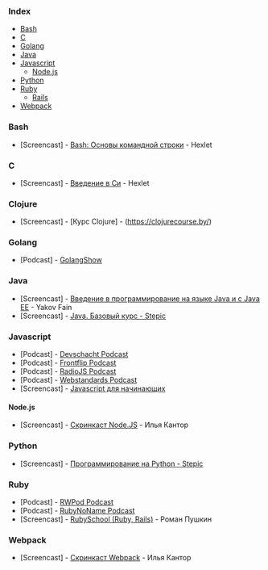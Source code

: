 ### Index

* [Bash](#bash)
* [C](#c)
* [Golang](#golang)
* [Java](#java)
* [Javascript](#javascript)
  * [Node.js](#nodejs)
* [Python](#python)
* [Ruby](#ruby)
  * [Rails](#rails)
* [Webpack](#webpack)


### Bash

* [Screencast] - [Bash: Основы командной строки](https://ru.hexlet.io/courses/bash) - Hexlet


### C

* [Screencast] - [Введение в Си](https://ru.hexlet.io/courses/introduction_to_c) - Hexlet


### Clojure
* [Screencast] - [Курс Clojure] - (https://clojurecourse.by/)


### Golang

* [Podcast] - [GolangShow](https://golangshow.com)


### Java

* [Screencast] - [Введение в программирование на языке Java и с Java EE](https://www.youtube.com/playlist?list=PLkKunJj_bZefB1_hhS68092rbF4HFtKjW) - Yakov Fain
* [Screencast] - [Java. Базовый курс - Stepic](https://stepic.org/course/Java-%D0%91%D0%B0%D0%B7%D0%BE%D0%B2%D1%8B%D0%B9-%D0%BA%D1%83%D1%80%D1%81-187)


### Javascript

* [Podcast] - [Devschacht Podcast](https://soundcloud.com/devschacht)
* [Podcast] - [Frontflip Podcast](http://frontflip.me)
* [Podcast] - [RadioJS Podcast](http://radiojs.ru)
* [Podcast] - [Webstandards Podcast](https://soundcloud.com/web-standards)
* [Screencast] - [Javascript для начинающих](http://www.magisters.org/education/course/js-for-beginners)


#### Node.js

* [Screencast] - [Скринкаст Node.JS](https://learn.javascript.ru/screencast/nodejs) - Илья Кантор


### Python

* [Screencast] - [Программирование на Python - Stepic](https://stepic.org/course/%D0%9F%D1%80%D0%BE%D0%B3%D1%80%D0%B0%D0%BC%D0%BC%D0%B8%D1%80%D0%BE%D0%B2%D0%B0%D0%BD%D0%B8%D0%B5-%D0%BD%D0%B0-Python-67)


### Ruby

* [Podcast] - [RWPod Podcast](http://rwpod.com)
* [Podcast] - [RubyNoName Podcast](http://rubynoname.ru)
* [Screencast] - [RubySchool (Ruby, Rails)](http://rubyschool.us) - Роман Пушкин


### Webpack

* [Screencast] - [Скринкаст Webpack](https://learn.javascript.ru/screencast/webpack) - Илья Кантор
